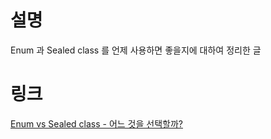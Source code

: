 # 설명
Enum 과 Sealed class 를 언제 사용하면 좋을지에 대하여 정리한 글

# 링크
[Enum vs Sealed class - 어느 것을 선택할까?](https://www.notion.so/beokbeok/Enum-vs-Sealed-class-9f850dbe24f94cd482206c1cc96e63b1)
